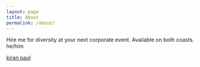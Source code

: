 ```yaml
---
layout: page
title: About
permalink: /about/
---
```


Hire me for diversity at your next corporate event. Available on both coasts. he/him

[kiran paul](https://twitter.com/kdspaul)
